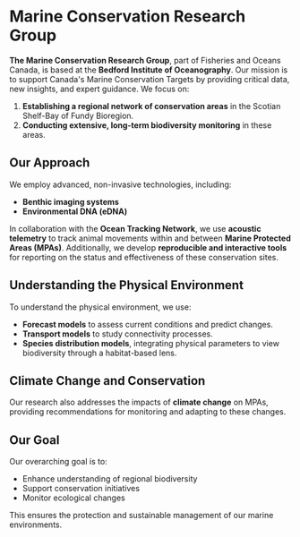 # Marine Conservation Research Group

**The Marine Conservation Research Group**, part of Fisheries and Oceans Canada, is based at the **Bedford Institute of Oceanography**. Our mission is to support Canada's Marine Conservation Targets by providing critical data, new insights, and expert guidance. We focus on:

1. **Establishing a regional network of conservation areas** in the Scotian Shelf-Bay of Fundy Bioregion.
2. **Conducting extensive, long-term biodiversity monitoring** in these areas.

## Our Approach

We employ advanced, non-invasive technologies, including:

- **Benthic imaging systems**
- **Environmental DNA (eDNA)**

In collaboration with the **Ocean Tracking Network**, we use **acoustic telemetry** to track animal movements within and between **Marine Protected Areas (MPAs)**. Additionally, we develop **reproducible and interactive tools** for reporting on the status and effectiveness of these conservation sites.

## Understanding the Physical Environment

To understand the physical environment, we use:

- **Forecast models** to assess current conditions and predict changes.
- **Transport models** to study connectivity processes.
- **Species distribution models**, integrating physical parameters to view biodiversity through a habitat-based lens.

## Climate Change and Conservation

Our research also addresses the impacts of **climate change** on MPAs, providing recommendations for monitoring and adapting to these changes.

## Our Goal

Our overarching goal is to:

- Enhance understanding of regional biodiversity
- Support conservation initiatives
- Monitor ecological changes

This ensures the protection and sustainable management of our marine environments.